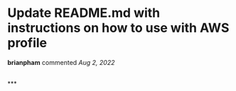 # Update README.md with instructions on how to use with AWS profile

**brianpham** commented *Aug 2, 2022*


<br />
***


